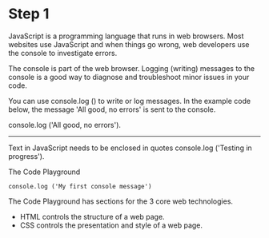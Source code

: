 # Step 1 #
JavaScript is a programming language that runs in web browsers. Most websites use JavaScript and when things go wrong, web developers use the console to investigate errors.

The console is part of the web browser. Logging (writing) messages to the console is a good way to diagnose and troubleshoot minor issues in your code.

You can use console.log () to write or log messages. In the example code below, the message 'All good, no errors' is sent to the console.

console.log ('All good, no errors').

---
Text in JavaScript needs to be enclosed in quotes
console.log ('Testing in progress').

The Code Playground

`console.log ('My first console message')`

The Code Playground has sections for the 3 core web technologies.
- HTML controls the structure of a web page.
- CSS controls the presentation and style of a web page.




